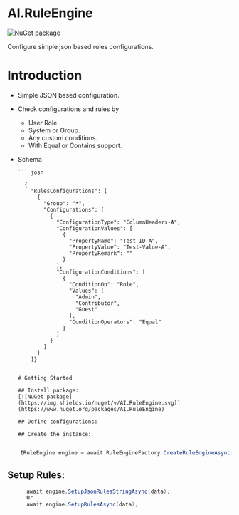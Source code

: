 
# AI.RuleEngine

[![NuGet package](https://img.shields.io/nuget/v/AI.RuleEngin.svg)](https://www.nuget.org/packages/AI.RuleEngin/)

Configure simple json based rules configurations.

# Introduction 
* Simple JSON based configuration. 
* Check configurations and rules by
  * User Role.
  * System or Group.
  * Any custom conditions. 
  * With Equal or Contains support.
  
* Schema

	  ``` josn
    
        {
          "RulesConfigurations": [
            {
              "Group": "*",
              "Configurations": [
                {
                  "ConfigurationType": "ColumnHeaders-A",
                  "ConfigurationValues": [
                    {
                      "PropertyName": "Test-ID-A",
                      "PropertyValue": "Test-Value-A",
                      "PropertyRemark": ""
                    }
                  ],
                  "ConfigurationConditions": [
                    {
                      "ConditionOn": "Role",
                      "Values": [
                        "Admin",
                        "Contributor",
                        "Guest"
                      ],
                      "ConditionOperators": "Equal"
                    }
                  ]
                }
              ]
            }
          ]}

	 ```
   
   # Getting Started
   
   ## Install package: 
    [![NuGet package](https://img.shields.io/nuget/v/AI.RuleEngine.svg)](https://www.nuget.org/packages/AI.RuleEngine)
    
   ## Define configurations:
    
   ## Create the instance:
   
   
```cs    
    IRuleEngine engine = await RuleEngineFactory.CreateRuleEngineAsync();
```

   ## Setup Rules:
   
   
```cs    
      await engine.SetupJsonRulesStringAsync(data);
      Or
      await engine.SetupRulesAsync(data);
```

 
